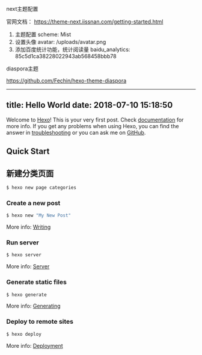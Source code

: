 next主题配置

官网文档： https://theme-next.iissnan.com/getting-started.html

1. 主题配置 scheme: Mist
2. 设置头像 avatar: /uploads/avatar.png
3. 添加百度统计功能，统计阅读量 baidu_analytics: 85c5d1ca38228022943ab568458bbb78

diaspora主题

https://github.com/Fechin/hexo-theme-diaspora


---
title: Hello World
date: 2018-07-10 15:18:50
---
Welcome to [Hexo](https://hexo.io/)! This is your very first post. Check [documentation](https://hexo.io/docs/) for more info. If you get any problems when using Hexo, you can find the answer in [troubleshooting](https://hexo.io/docs/troubleshooting.html) or you can ask me on [GitHub](https://github.com/hexojs/hexo/issues).

## Quick Start

## 新建分类页面

```bash
$ hexo new page categories
```

### Create a new post

``` bash
$ hexo new "My New Post"
```

More info: [Writing](https://hexo.io/docs/writing.html)

### Run server

``` bash
$ hexo server
```

More info: [Server](https://hexo.io/docs/server.html)

### Generate static files

``` bash
$ hexo generate
```

More info: [Generating](https://hexo.io/docs/generating.html)

### Deploy to remote sites

``` bash
$ hexo deploy
```

More info: [Deployment](https://hexo.io/docs/deployment.html)
